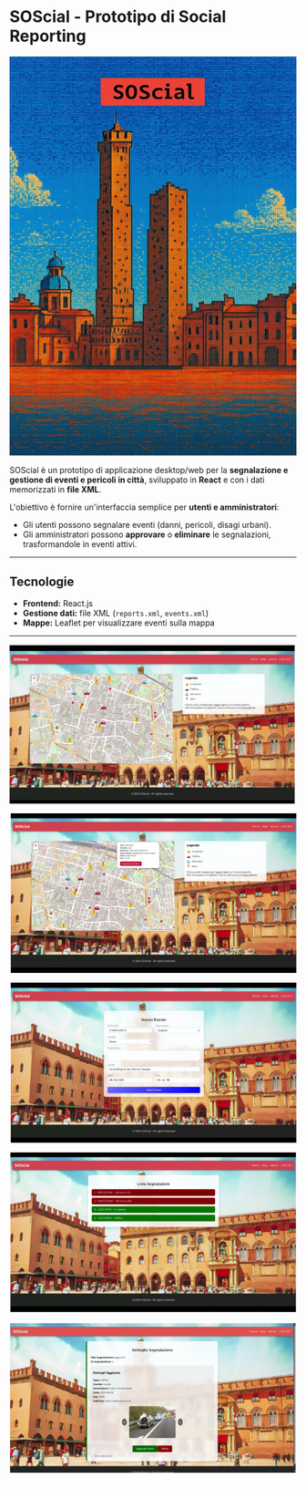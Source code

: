 # SOScial - Prototipo di Social Reporting

![Preview](previewImgs/6.png)

SOScial è un prototipo di applicazione desktop/web per la **segnalazione e gestione di eventi e pericoli in città**, sviluppato in **React** e con i dati memorizzati in **file XML**.  

L'obiettivo è fornire un'interfaccia semplice per **utenti e amministratori**:  

- Gli utenti possono segnalare eventi (danni, pericoli, disagi urbani).  
- Gli amministratori possono **approvare** o **eliminare** le segnalazioni, trasformandole in eventi attivi.  

---

## Tecnologie

- **Frontend:** React.js  
- **Gestione dati:** file XML (`reports.xml`, `events.xml`)  
- **Mappe:** Leaflet per visualizzare eventi sulla mappa   

---
![Preview](previewImgs/5.png)

![Preview](previewImgs/4.png)

![Preview](previewImgs/3.png)

![Preview](previewImgs/2.png)

![Preview](previewImgs/1.png)

